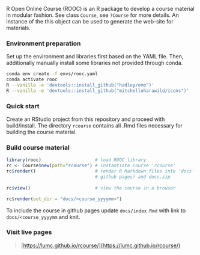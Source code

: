 R Open Online Course (ROOC) is an R package to develop a course material in modular fashion. See class `Course`, see  `?Course` for more details. An instance of the this object can be used to generate the web-site for materials. 

### Environment preparation

Set up the environment and libraries first based on the YAML file. Then, additionally manually install some libraries not provided through conda.

```bash
conda env create -f envs/rooc.yaml
conda activate rooc
R --vanilla -e 'devtools::install_github("hadley/emo")'
R --vanilla -e 'devtools::install_github("mitchelloharawild/icons")'
```

### Quick start

Create an RStudio project from this repository and proceed with build/install. The directory `rcourse` contains all .Rmd files necessary for building the course material. 

### Build course material

```r
library(rooc)                    # load ROOC library
rc <- Course$new(path="rcourse") # instantiate course 'rcourse'
rc$render()                      # render R Markdown files into 'docs' folder (conform 
                                 # github pages) and docs.zip    
                                   
rc$view()                        # view the course in a browser

rc$render(out_dir = "docs/<course_yyyymm>")
```

To include the course in github pages update `docs/index.Rmd` with link to `docs/<course_yyyymm` and knit.


### Visit live pages

> [https://lumc.github.io/rcourse/](https://lumc.github.io/rcourse/)


